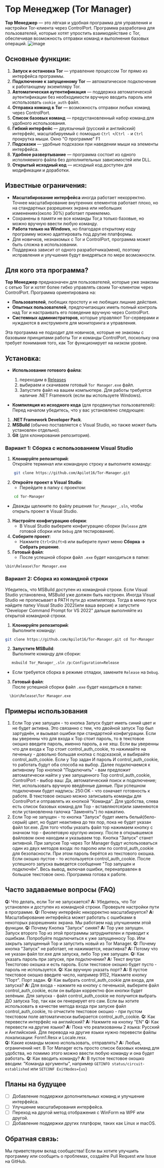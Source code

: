 # Тор Менеджер (Tor Manager)

**Тор Менеджер** — это лёгкая и удобная программа для управления и настройки Tor-клиента через ControlPort. Программа разработана для пользователей, которые хотят упростить взаимодействие с Tor, обеспечивая возможность отправки команд и выполнения базовых операций.
![image](https://github.com/user-attachments/assets/177be8c7-68f7-4394-949b-1a965975a446)

## Основные функции:
1. **Запуск и остановка Tor** — управление процессом Tor прямо из интерфейса программы.
2. **Подключение к запущенному Tor** — автоматическое подключение к работающему экземпляру Tor.
3. **Автоматическая аутентификация** — поддержка автоматической аутентификации без необходимости вручную вводить пароль или использовать `cookie_auth` файл.
4. **Отправка команд в Tor** — возможность отправки любых команд через ControlPort.
5. **Список базовых команд** — предустановленный набор команд для удобного использования.
6. **Гибкий интерфейс** — двуязычный (русский и английский) интерфейс, масштабируемый с помощью `Ctrl +`/`Ctrl -` и `Сtrl` прокрутка мыши. Окно "О программе" F1
7. **Подсказки** — удобные подсказки при наведении мыши на элементы интерфейса.
8. **Удобное развертывание** — программа состоит из одного исполняемого файла без дополнительных зависимостей или DLL.
9. **Открытый исходный код** — исходный код доступен для модификации и доработки.
## Известные ограничения:

- **Масштабирование интерфейса** иногда работает некорректно. Точнее масштабирование внутренних елементов работает плохо, но на стандартных разрешених экрана или небольших изменениях(около 30%) работает приемлемо.
- Сохранены в памяти не все команды Tor,а только базовые, но можно вручную ввести любую команду.
- **Работа только на Windows**, но благодаря открытому коду программу можно адаптировать под другие платформы.
- Для новичков, незнакомых с Tor и ControlPort, программа может быть сложна в использовании.
- Поддержка зависит от одного разработчика(меня), поэтому исправления и улучшения будут внедряться по мере возможности.
## Для кого эта программа?

**Тор Менеджер** предназначен для пользователей, которые уже знакомы с сетью Tor и хотят более гибко управлять своим Tor-клиентом через ControlPort. Программа ориентирована на:

- **Пользователей**, любящих простоту и не любящих лишние действия.
- **Опытных пользователей**, предпочитающих иметь полный контроль над Tor и настраивать его поведение вручную через ControlPort.
- **Системных администраторов**, которые управляют Tor-серверами и нуждаются в инструменте для мониторинга и управления.

Эта программа не подходит для новичков, которые не знакомы с базовыми принципами работы Tor и команды ControlPort, поскольку она требует понимания того, как Tor функционирует на низком уровне.
## Установка:
- **Использование готового файла**: 
  1. переходим в [Releases](https://github.com/Apilot16/Tor-Manager/releases)
  2. выбираем и скачиваем готовый `Tor Manager.exe` файл.
  3. Запустите файл на вашем компьютере. Для работы требуется наличие .NET Framework (если вы используете Windows).

- **Компиляция из исходного кода** (для продвинутых пользователей):
Перед началом убедитесь, что у вас установлено следующее:
1. **.NET Framework Developer Pack**.
2. **MSBuild** (обычно поставляется с Visual Studio, но также может быть установлен отдельно).
3. **Git** (для клонирования репозитория).
### Вариант 1: Сборка с использованием Visual Studio

1. **Клонируйте репозиторий**:  
    Откройте терминал или командную строку и выполните команду:
    
```bash
    git clone https://github.com/Apilot16/Tor-Manager.git
```
    
2. **Откройте проект в Visual Studio**:
   - Перейдите в папку с проектом:
```bash
	cd Tor-Manager
```
   - Дважды щелкните по файлу решения `Tor_Manager_.sln`, чтобы открыть проект в Visual Studio.
3. **Настройте конфигурацию сборки**:
    - В Visual Studio выберите конфигурацию сборки (`Release` для готовой сборки или `Debug` для тестирования).
4. **Соберите проект**:
    - Нажмите `Ctrl+Shift+B` или выберите пункт меню **Сборка → Собрать решение**.
5. **Готовый файл**:
    - После успешной сборки файл `.exe` будет находиться в папке:
```
\bin\Release\Tor Manager.exe
```
### Вариант 2: Сборка из командной строки
Убедитесь, что MSBuild доступен из командной строки. Если Visual Studio установлена, MSBuild уже должен быть настроен. Иногда Visual Studio не прописывает в PATH пути до компилятора. Тогда в меню пуск найдите папку Visual Studio 2022(или ваша версия) и запустите "Developer Command Prompt for VS 2022" дальше выполняйте из открытой командной строки.
1. **Клонируйте репозиторий**:  
    Выполните команду:
```bash
git clone https://github.com/Apilot16/Tor-Manager.git cd Tor-Manager
```
2. **Запустите MSBuild**:  
    Выполните команду для сборки:
```bash
   msbuild Tor_Manager_.sln /p:Configuration=Release
```
- Если требуется сборка в режиме отладки, замените `Release` на `Debug`.
3. **Готовый файл**:  
    После успешной сборки файл `.exe` будет находиться в папке:
```
  \bin\Release\Tor Manager.exe
```

## Примеры использования
1. Если Тор уже запущен - то кнопка Запуск будет иметь синий цвет и не будет активна. Это связанно с тем, что двойной запуск Тор был зартуднён, и вызывал ошибки при стандартной конфигурации. Если вы уверенны что для входа к Тор стоит пароль, то в текстовое окошко введите пароль, именно пароль, а не хеш. Если вы уверенны что для входа к Тор стоит control_auth_cookie,  то нажимайте на печеньку - довольно большая кнопка с подсказкой, и выбирайте control_auth_cookie. Если у Тор задан И пароль И control_auth_cookie, то работать будут оба способа на выбор. Далее подключаемся к активному Тор кнопкой "Подключить" - вам предложит автоматически найти у уже запущенного Тор control_auth_cookie, ControlPort - выбор ваш: 
	Да, автоматический поиск и подключение;
	Нет, использовать вручную введённые данные.
При успешном подключении будет надпись: 250:OK - что означает готовность к работе. В текстовое окошко можно записывать команды для ControlPort и отправлять их кнопкой "Команда". Для удобства, слева есть список базовых команд для Тор - вставляются(или заменяются если установленна галочка "Заменять") по нажатию.
2. Если Тор не запущен - то кнопка "Запуск" будет иметь белый(бело-серый) цвет, но будет неактивна до тех пор, пока не будет указан файл tor.exe. Для того чтобы указать файл тор нажимаем кнопку с значком тор - фиолетовую круглую иконку. После в открывшемся файловом окне находим и указываем тор. Кнопка "Запуск" станет активной. При запуске Тор через Tor Manager будут использоваться один из двух методов входа: по паролю или по control_auth_cookie для безопасности. При этом пароль берётся из текстового окошка. Если окошко пустое - то используется control_auth_cookie. После успешного запуска выведется сообщение "Тор запущен и подключён". Весь вывод, включая ошибки, перенаправлен в большое текстовое окно. Программа готова к работе.
## Часто задаваемые вопросы (FAQ)
**Q:** Что делать, если Tor не запускается? **A:** Убедитесь, что Tor установлен и доступен из командной строки. Проверьте настройки пути в программе. 
**Q:** Почему интерфейс некорректно масштабируется? **A:** Масштабирование интерфейса может работать с ошибками в некоторых разрешениях экрана. Мы работаем над улучшением этой функции.
**Q:** Почему Кнопка "Запуск" синяя? **A:** Тор уже запущен. Запуск второго Тор из этой программы затруднителен и приводит к ошибкам. Попробуйте подключиться к уже запущенносу Тор. Или закрыть запущенный Тор и запустить новый из Tor Manager.
**Q:** Почему кнопка "Запуск" не работает, не нажимается, неактивна? **A:** Потому что не указан файл tor.exe для запуска, либо Тор уже запущен.
**Q:** Как указать пароль при запуске, при подключении? **A:** Текст внутри Текстогово окошка и есть пароль. Если текстовое окошко будет пусто - пароль не используется.
**Q:** Как вручную указать порт? **A:** В пустое текстовое окошко введите число, например 9152, Нажмите кнопку "Порт". Порт задан.
**Q:** Как выбрать control_auth_cookie для входа, для запуска? **A:** Для входа - нажмите на кнопку с печенькой, выберите файл control_auth_cookie, если он выбран корректно фон кнопки будет зелёным. Для запуска - файл control_auth_cookie не получится выбрать ДО запуска Тор, так как он генерирует его сам. Если вы хотите использовать в качестве метода входа при запуске файл control_auth_cookie, то отчистите текстовое окошко - при пустом текстовом поле автоматически выбирается control_auth_cookie.
**Q:** Как перевести интерфейс на английский? **A:** Нажмите на кнопку "EN"
**Q:** Как перевести на другие языки? **A:** Пока что реализованны 2 языка: Русский и Английскоий.  Для перевода на другие языки нужно перевести файлы локализации: Form1.Resx и Locale.resx.  
**Q:** Какие команды можно использовать, отправлять? **A:** Любые, ограничений нет. В Tor Manager есть просто список базовых команд для удобства, но помимо этого можно ввести любую команду и она будет работать.
**Q:** Как вводить команду? **A:** В пустое текстовое окошко вводим: "Команда аргументы", например ```GETINFO status/circuit-established``` или ```SETCONF ExitNodes={us}```

## Планы на будущее
 - [ ] Добавление поддержки дополнительных команд и улучшение интерфейса.
 - [ ] Улучшение масштабирования интерфейса. 
 - [ ] Переход на другой метод отображения с WinForm на WPF или другой.
 - [ ] Добавление поддержки других платформ, таких как Linux и macOS.

## Обратная связь:
Мы приветствуем вклад сообщества! Если вы хотите улучшить программу или сообщить о проблемах, создайте Pull Request или Issue на GitHub.
